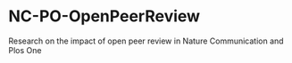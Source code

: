 # NC-PO-OpenPeerReview
Research on the impact of open peer review in Nature Communication and Plos One
